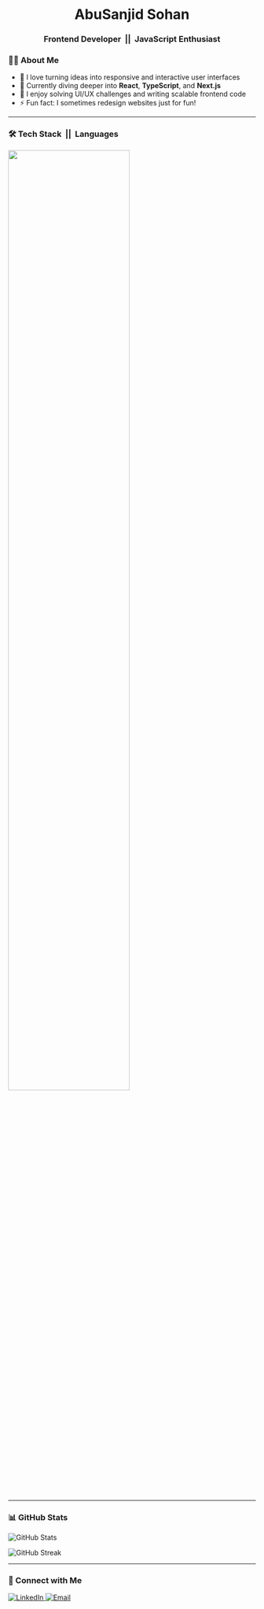 <h1 align="center">AbuSanjid Sohan</h1>
<h3 align="center">Frontend Developer &nbsp;||&nbsp; JavaScript Enthusiast</h3>

<!-- About Me -->
<h3>👨‍💻 About Me</h3>

<ul>
  <li>🔭 I love turning ideas into responsive and interactive user interfaces</li>
  <li>🌱 Currently diving deeper into <strong>React</strong>, <strong>TypeScript</strong>, and <strong>Next.js</strong></li>
  <li>🧩 I enjoy solving UI/UX challenges and writing scalable frontend code</li>
  <li>⚡ Fun fact: I sometimes redesign websites just for fun!</li>
</ul>

<hr />

<!-- Tech Stack -->
<h3>🛠️ Tech Stack &nbsp;||&nbsp; Languages</h3>

<div>
  <img src="https://skillicons.dev/icons?i=html,css,sass,bootstrap,tailwind,js,react,nextjs,nodejs,php,laravel,mysql,git,github,vscode" style="width: 70%; max-width: 600px;" />
</div>

<hr />

<!-- GitHub Stats -->
<h3>📊 GitHub Stats</h3>

<p>
  <img src="https://github-readme-stats.vercel.app/api?username=abusanjidsohan&show_icons=true&theme=vue-dark" alt="GitHub Stats" />
</p>

<p>
  <img src="https://github-readme-streak-stats.herokuapp.com/?user=abusanjidsohan&theme=vue-dark" alt="GitHub Streak" />
</p>

<hr />

<!-- Contact -->
<h3>🎯 Connect with Me</h3>

<p>
  <a href="https://bd.linkedin.com/in/abusanjidsohan">
    <img src="https://img.shields.io/badge/LinkedIn-0A66C2?style=for-the-badge&logo=linkedin&logoColor=white" alt="LinkedIn" />
  </a>
  <a href="mailto:abusanjid.sohan@gmail.com">
    <img src="https://img.shields.io/badge/Email-D14836?style=for-the-badge&logo=gmail&logoColor=white" alt="Email" />
  </a>
</p>
